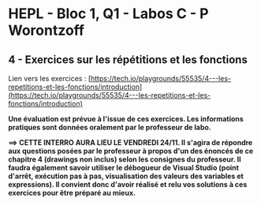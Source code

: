 # HEPL - Bloc 1, Q1 - Labos C - P Worontzoff

## 4 - Exercices sur les répétitions et les fonctions

Lien vers les exercices : [https://tech.io/playgrounds/55535/4---les-repetitions-et-les-fonctions/introduction](https://tech.io/playgrounds/55535/4---les-repetitions-et-les-fonctions/introduction)

**Une évaluation est prévue à l'issue de ces exercices. Les informations pratiques sont données oralement par le professeur de labo.**

**==> CETTE INTERRO AURA LIEU LE VENDREDI 24/11. Il s'agira de répondre aux questions posées par le professeur à propos d'un des énoncés de ce chapitre 4 (drawings non inclus) selon les consignes du professeur. Il faudra également savoir utiliser le débogueur de Visual Studio (point d'arrêt, exécution pas à pas, visualisation des valeurs des variables et expressions). Il convient donc d'avoir réalisé et relu vos solutions à ces exercices pour être préparé au mieux.**